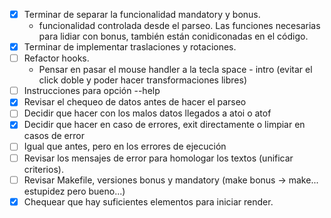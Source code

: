 * [x] Terminar de separar la funcionalidad mandatory y bonus.
  * funcionalidad controlada desde el parseo. Las funciones necesarias para lidiar con bonus, también están conidiconadas en el código.
* [x] Terminar de implementar traslaciones y rotaciones.
* [ ] Refactor hooks.
  * Pensar en pasar el mouse handler a la tecla space - intro (evitar el click doble y poder hacer transformaciones libres)
* [ ] Instrucciones para opción --help
* [x] Revisar el chequeo de datos antes de hacer el parseo
* [ ] Decidir que hacer con los malos datos llegados a atoi o atof
* [x] Decidir que hacer en caso de errores, exit directamente o limpiar en casos de error
* [ ] Igual que antes, pero en los errores de ejecución
* [ ] Revisar los mensajes de error para homologar los textos (unificar criterios).
* [ ] Revisar Makefile, versiones bonus y mandatory (make bonus -> make... estupidez pero bueno...)
* [x] Chequear que hay suficientes elementos para iniciar render.